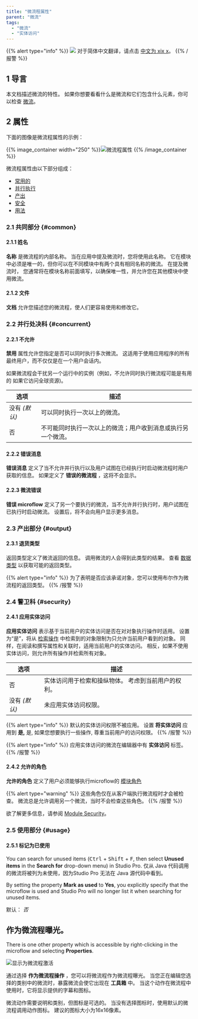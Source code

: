 ```yaml
---
title: "微流程属性"
parent: "微流"
tags:
  - "微流"
  - "实体访问"
---
```


{{% alert type="info" %}}
<img src="attachments/chinese-translation/china.png" style="display: inline-block; margin: 0" /> 对于简体中文翻译，请点击 [中文为 xix x](https://cdn.mendix.tencent-cloud.com/documentation/refguide8/microflow.pdf)。
{{% /报警 %}}

## 1 导言

本文档描述微流的特性。 如果你想要看看什么是微流和它们包含什么元素，你可以检查 [微流](microflows)。

## 2 属性

下面的图像是微流程属性的示例：

{{% image_container width="250" %}}![微流程属性](attachments/microflows-and-nanoflows/microflow-properties.png)
{{% /image_container %}}

微流程属性由以下部分组成：

* [常用的](#common)
* [并行执行](#concurrent)
* [产出](#output)
* [安全](#security)
* [用法](#usage)

### 2.1 共同部分 {#common}

#### 2.1.1 姓名

**名称** 是微流程的内部名称。 当在应用中提及微流时，您将使用此名称。 它在模块中必须是唯一的，但你可以在不同模块中有两个具有相同名称的微流。 在提及微流时， 您通常将在模块名称前面填写，以确保唯一性，并允许您在其他模块中使用微流。

#### 2.1.2 文件

**文档** 允许您描述您的微流程，使人们更容易使用和修改它。

### 2.2 并行处决科 {#concurrent}

#### 2.2.1 不允许

**禁用** 属性允许您指定是否可以同时执行多次微流。 这适用于使用应用程序的所有最终用户，而不仅仅是在一个用户会话内。

如果微流程会干扰另一个运行中的实例（例如，不允许同时执行微流程可能是有用的 如果它访问全球资源)。

| 选项        | 描述                             |
| --------- | ------------------------------ |
| 没有 *(默认)* | 可以同时执行一次以上的微流。                 |
| 否         | 不可能同时执行一次以上的微流；用户收到消息或执行另一个微流。 |

#### 2.2.2 错误消息

**错误消息** 定义了当不允许并行执行以及用户试图在已经执行时启动微流程时用户获取的信息。 如果定义了 **错误的微流程** ，这将不会显示。

#### 2.2.3 微流错误

**错误 microflow** 定义了另一个要执行的微流，当不允许并行执行时，用户试图在已执行时启动微流。 设置后，将不会向用户显示更多消息。

### 2.3 产出部分 {#output}

#### 2.3.1 退货类型

返回类型定义了微流返回的信息。 调用微流的人会得到此类型的结果。 查看 [数据类型](data-types) 以获取可能的返回类型。

{{% alert type="info" %}}
为了表明是否应该承诺对象，您可以使用布尔作为微流程的返回类型。
{{% /报警 %}}

### 2.4 警卫科 {#security}

#### 2.4.1 应用实体访问

**应用实体访问** 表示基于当前用户的实体访问是否在对对象执行操作时适用。 设置为“是”，将从 [检索操作](retrieve) 中检索到的对象限制为只允许当前用户看到的对象。 同样，在阅读和撰写属性和关联时，适用当前用户的实体访问。 相反，如果不使用实体访问，则允许所有操作并检索所有对象。

| 选项         | 描述                         |
| ---------- | -------------------------- |
| 否          | 实体访问用于检索和操纵物体。 考虑到当前用户的权利。 |
| 没有  *(默认)* | 未应用实体访问权限。                 |

{{% alert type="info" %}}
默认的实体访问权限不被应用。 设置 **将实体访问** 应用到 **是,** 是, 如果您想要执行一些操作, 尊重当前用户的访问权限。
{{% /报警 %}}

{{% alert type="info" %}}
应用实体访问的微流在编辑器中有 **实体访问** 标签。
{{% /报警 %}}

#### 2.4.2 允许的角色

**允许的角色** 定义了用户必须能够执行microflow的 [模块角色](module-security#module-role)

{{% alert type="warning" %}}
这些角色仅在从客户端执行微流程时才会被检查。 微流总是允许调用另一个微流，当时不会检查这些角色。
{{% /报警 %}}

欲了解更多信息，请参阅 [Module Security](module-security)。

### 2.5 使用部分 {#usage}

#### 2.5.1 标记为已使用

You can search for unused items (<kbd>Ctrl</kbd> + <kbd>Shift</kbd> + <kbd>F</kbd>, then select **Unused items** in the **Search for** drop-down menu) in Studio Pro. 仅从 Java 代码调用的微流将被列为未使用，因为Studio Pro 无法在 Java 源代码中看到。

By setting the property **Mark as used** to **Yes**, you explicitly specify that the microflow is used and Studio Pro will no longer list it when searching for unused items.

默认： *否*

## 作为微流程曝光。

There is one other property which is accessible by right-clicking in the microflow and selecting **Properties**.

![显示为微流程激活](attachments/microflows-and-nanoflows/microflow-expose.png)

通过选择 **作为微流程操作**  ，您可以将微流程作为微流程曝光。 当您正在编辑您选择的类别中的微流时，暴露微流会使它出现在 **工具箱** 中。 当这个动作在微流程中使用时，它将显示提供的字幕和图标。

微流动作需要说明和类别，但图标是可选的。 当没有选择图标时，使用默认的微流程调用动作图标。 建议的图标大小为16x16像素。
